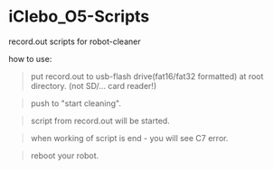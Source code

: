 # iClebo_O5-Scripts
record.out scripts for robot-cleaner

how to use:
 >put record.out to usb-flash drive(fat16/fat32 formatted) at root directory. (not SD/... card reader!)
 
 >push to "start cleaning".
 
 >script from record.out will be started.

 >when working of script is end - you will see C7 error.
 
 >reboot your robot.
